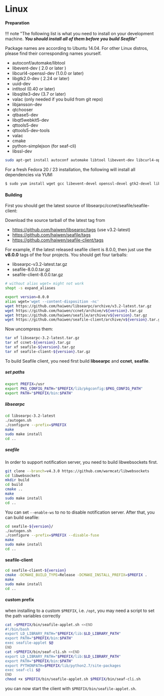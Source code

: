 # Linux

#### Preparation

!!! note "The following list is what you need to install on your development machine. ***You should install all of them before you build Seafile***"

Package names are according to Ubuntu 14.04. For other Linux distros, please find their corresponding names yourself.

* autoconf/automake/libtool
* libevent-dev ( 2.0 or later )
* libcurl4-openssl-dev  (1.0.0 or later)
* libgtk2.0-dev ( 2.24 or later)
* uuid-dev
* intltool (0.40 or later)
* libsqlite3-dev (3.7 or later)
* valac  (only needed if you build from git repo)
* libjansson-dev
* qtchooser
* qtbase5-dev
* libqt5webkit5-dev
* qttools5-dev
* qttools5-dev-tools
* valac
* cmake
* python-simplejson (for seaf-cli)
* libssl-dev

```bash
sudo apt-get install autoconf automake libtool libevent-dev libcurl4-openssl-dev libgtk2.0-dev uuid-dev intltool libsqlite3-dev valac libjansson-dev cmake qtchooser qtbase5-dev libqt5webkit5-dev qttools5-dev qttools5-dev-tools libssl-dev

```

For a fresh Fedora 20 / 23 installation, the following will install all dependencies via YUM:

```bash
$ sudo yum install wget gcc libevent-devel openssl-devel gtk2-devel libuuid-devel sqlite-devel jansson-devel intltool cmake libtool vala gcc-c++ qt5-qtbase-devel qt5-qttools-devel qt5-qtwebkit-devel libcurl-devel openssl-devel

```

#### Building

First you should get the latest source of libsearpc/ccnet/seafile/seafile-client:

Download the source tarball of the latest tag from

* <https://github.com/haiwen/libsearpc/tags> (use v3.2-latest)
* <https://github.com/haiwen/seafile/tags>
* <https://github.com/haiwen/seafile-client/tags>

For example, if the latest released seafile client is 8.0.0, then just use the **v8.0.0** tags of the four projects. You should get four tarballs:

* libsearpc-v3.2-latest.tar.gz
* seafile-8.0.0.tar.gz
* seafile-client-8.0.0.tar.gz

```sh
# without alias wget= might not work
shopt -s expand_aliases

export version=8.0.0
alias wget='wget --content-disposition -nc'
wget https://github.com/haiwen/libsearpc/archive/v3.2-latest.tar.gz
wget https://github.com/haiwen/ccnet/archive/v${version}.tar.gz 
wget https://github.com/haiwen/seafile/archive/v${version}.tar.gz
wget https://github.com/haiwen/seafile-client/archive/v${version}.tar.gz

```

Now uncompress them:

```sh
tar xf libsearpc-3.2-latest.tar.gz
tar xf ccnet-${version}.tar.gz
tar xf seafile-${version}.tar.gz
tar xf seafile-client-${version}.tar.gz

```

To build Seafile client, you need first build **libsearpc** and **ccnet**, **seafile**.

##### set paths

```bash
export PREFIX=/usr
export PKG_CONFIG_PATH="$PREFIX/lib/pkgconfig:$PKG_CONFIG_PATH"
export PATH="$PREFIX/bin:$PATH"

```

##### libsearpc

```bash
cd libsearpc-3.2-latest
./autogen.sh
./configure --prefix=$PREFIX
make
sudo make install
cd ..

```

##### seafile

In order to support notification server, you need to build libwebsockets first.
```bash
git clone --branch=v4.3.0 https://github.com/warmcat/libwebsockets
cd libwebsockets
mkdir build
cd build
cmake ..
make
sudo make install
cd ..

```

You can set `--enable-ws` to no to disable notification server.
After that, you can build seafile:

```bash
cd seafile-${version}/
./autogen.sh
./configure --prefix=$PREFIX --disable-fuse
make
sudo make install
cd ..

```

#### seafile-client

```bash
cd seafile-client-${version}
cmake -DCMAKE_BUILD_TYPE=Release -DCMAKE_INSTALL_PREFIX=$PREFIX .
make
sudo make install
cd ..

```

#### custom prefix

when installing to a custom `$PREFIX`, i.e. `/opt`, you may need a script to set the path variables correctly

```bash
cat >$PREFIX/bin/seafile-applet.sh <<END
#!/bin/bash
export LD_LIBRARY_PATH="$PREFIX/lib:$LD_LIBRARY_PATH"
export PATH="$PREFIX/bin:$PATH"
exec seafile-applet $@
END
cat >$PREFIX/bin/seaf-cli.sh <<END
export LD_LIBRARY_PATH="$PREFIX/lib:$LD_LIBRARY_PATH"
export PATH="$PREFIX/bin:$PATH"
export PYTHONPATH=$PREFIX/lib/python2.7/site-packages
exec seaf-cli $@
END
chmod +x $PREFIX/bin/seafile-applet.sh $PREFIX/bin/seaf-cli.sh

```

you can now start the client with `$PREFIX/bin/seafile-applet.sh`.
